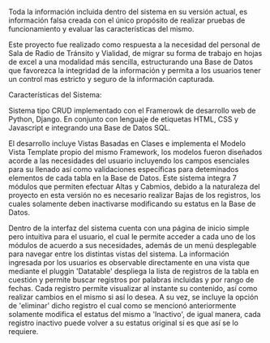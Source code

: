 Toda la información incluida dentro del sistema en su versión actual, es información falsa creada con el único propósito de realizar pruebas de funcionamiento y evaluar las características del mismo.

Este proyecto fue realizado como respuesta a la necesidad del personal de Sala de Radio de Tránsito y Vialidad, de migrar su forma de trabajo en hojas de excel a una modalidad más sencilla, estructurando una Base de Datos que favorezca la integridad de la información y permita a los usuarios tener un control mas estricto y seguro de la información capturada.

Características del Sistema:

Sistema tipo CRUD implementado con el Framerowk de desarrollo web de Python, Django. En conjunto con lenguaje de etiquetas HTML, CSS y Javascript e integrando una Base de Datos SQL.

El desarrollo incluye Vistas Basadas en Clases e implementa el Modelo Vista Template propio del mismo Framework, los modelos fueron diseñados acorde a las necesidades del usuario incluyendo los campos esenciales para su llenado así como validaciones específicas para deteminados elementos de cada tabla en la Base de Datos.
Este sistema integra 7 módulos que permiten efectuar Altas y Cabmios, debido a la naturaleza del proyecto en esta versión no es necesario realizar Bajas de los registros, los cuales solamente deben inactivarse modificando su estatus en la Base de Datos.

Dentro de la interfaz del sistema cuenta con una página de inicio simple pero intuitiva para el usuario, el cual le permite acceder a cada uno de los módulos de acuerdo a sus necesidades, además de un menú desplegable para navegar entre los distintas vistas del sistema. 
La información ingresada por los usuarios es observable directamente en una vista que mediante el pluggin 'Datatable' despliega la lista de registros de la tabla en cuestión y permite buscar registros por palabras incluidas y por rango de fechas.
Cada registro permite visualizar al instante su contenido, así como realizar cambios en el mismo si así lo desea. A su vez, se incluye la opción de 'eliminar' dicho registro el cual como se mencionó anteriormente solamente modifica el estatus del mismo a 'Inactivo', de igual manera, cada registro inactivo puede volver a su estatus original si es que así se lo requiere.

